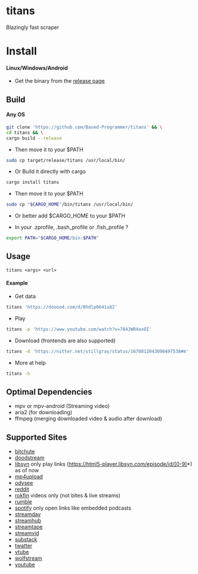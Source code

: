 # titans

Blazingly fast scraper

# Install

#### Linux/Windows/Android

- Get the binary from the [release page](https://github.com/Based-Programmer/titans/releases)

## Build
#### Any OS

````sh
git clone 'https://github.com/Based-Programmer/titans' && \
cd titans && \
cargo build --release
````

- Then move it to your $PATH

````sh
sudo cp target/release/titans /usr/local/bin/
````

- Or Build it directly with cargo

````sh
cargo install titans
````

- Then move it to your $PATH

````sh
sudo cp "$CARGO_HOME"/bin/titans /usr/local/bin/
````

- Or better add $CARGO_HOME to your $PATH

- In your .zprofile, .bash_profile or .fish_profile ?

````sh
export PATH="$CARGO_HOME/bin:$PATH"
````
## Usage

````
titans <args> <url>
````

#### Example

- Get data

````sh
titans 'https://dooood.com/d/0hdlp0641u82'
````

- Play

````sh
titans -p 'https://www.youtube.com/watch?v=784JWR4oxOI'
````

- Download (frontends are also supported)

````sh
titans -d 'https://nitter.net/stillgray/status/1670812043090497538#m'
````

- More at help

````sh
titans -h
````

## Optimal Dependencies

- mpv or mpv-android (Streaming video)
- aria2 (for downloading)
- ffmpeg (merging downloaded video & audio after download)

## Supported Sites

- [bitchute](https://www.bitchute.com)
- [doodstream](https://doodstream.com)
- [libsyn](https://libsyn.com) only play links (https://html5-player.libsyn.com/episode/id/[0-9]*) as of now
- [mp4upload](https://www.mp4upload.com)
- [odysee](https://odysee.com)
- [reddit](https://www.reddit.com)
- [rokfin](https://rokfin.com) videos only (not bites & live streams)
- [rumble](https://rumble.com)
- [spotify](https://www.spotify.com) only open links like embedded podcasts
- [streamdav](https://streamdav.com)
- [streamhub](https://streamhub.to)
- [streamtape](https://streamtape.xyz)
- [streamvid](https://streamvid.net)
- [substack](https://www.substack.com)
- [twatter](https://twitter.com)
- [vtube](https://vtbe.network)
- [wolfstream](https://wolfstream.tv)
- [youtube](https://www.youtube.com)
